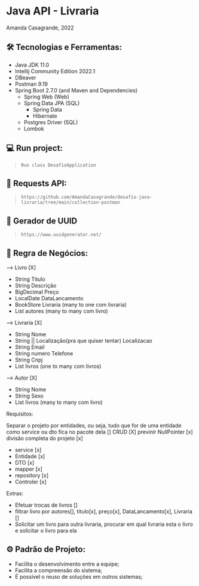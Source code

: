 # Java API - Livraria

Amanda Casagrande, 2022

## 🛠️ Tecnologias e Ferramentas:

* Java JDK 11.0
* Intellij Community Edition 2022.1
* DBeaver
* Postman 9.19
* Spring Boot 2.7.0 (and Maven and Dependencies)
    * Spring Web (Web)
    * Spring Data JPA (SQL)
      * Spring Data
      * Hibernate
    * Postgres Driver (SQL)
    * Lombok

## 💻 Run project:

>`
Run class DesafioApplication
`
## 🚀 Requests API:

>`
https://github.com/AmandaCasagrande/desafio-java-livraria/tree/main/collection-postman
`

## 🔨 Gerador de UUID
>`
https://www.uuidgenerator.net/
`

## 💼 Regra de Negócios:

--> Livro [X]
* String       Titulo 
* String       Descrição
* BigDecimal   Preço
* LocalDate    DataLancamento
* BookStore    Livraria (many to one com livraria)
* List<Author> autores (many to many com livro) 

--> Livraria [X]
* String                                       Nome
* String || Localização(pra que quiser tentar) Localizacao
* String                                       Email
* String                                       numero Telefone
* String                                       Cnpj
* List<Book>                                   livros (one to many com livros)

--> Autor [X]
* String     Nome
* String     Sexo
* List<Book> livros (many to many com livro)

Requisitos:

Separar o projeto por entidades, ou seja, tudo que for de uma entidade como service ou dto fica no pacote dela []
CRUD [X]
previnir NullPointer [x]
divisão completa do projeto [x]
  * service [x]
  * Entidade [x]
  * DTO [x]
  * mapper [x]
  * repository [x]
  * Controler [x]
  
Extras:

* Efetuar trocas de livros []
* filtrar livro por autores[], titulo[x], preço[x], DataLancamento[x], Livraria []
* Solicitar um livro para outra livraria, procurar em qual livraria esta o livro e solicitar o livro para ela

## ⚙ Padrão de Projeto:

* Facilita o desenvolvimento entre a equipe;
* Facilita a compreensão do sistema;
* É possível o reuso de soluções em outros sistemas;



